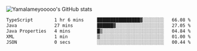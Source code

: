 ![Yamalameyooooo's GitHub stats](https://github-readme-stats.vercel.app/api?username=yamalameyooooo&theme=transparent&show_icons=true\&show=reviews,discussions_started,discussions_answered,prs_merged,prs_merged_percentage)

<!--START_SECTION:waka-->

```txt
TypeScript        1 hr 6 mins     ████████████████▓░░░░░░░░   66.08 %
Java              27 mins         ██████▓░░░░░░░░░░░░░░░░░░   27.05 %
Java Properties   4 mins          █▒░░░░░░░░░░░░░░░░░░░░░░░   04.84 %
XML               1 min           ▒░░░░░░░░░░░░░░░░░░░░░░░░   01.00 %
JSON              0 secs          ░░░░░░░░░░░░░░░░░░░░░░░░░   00.44 %
```

<!--END_SECTION:waka-->
